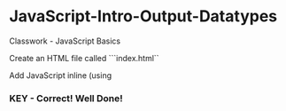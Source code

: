 # JavaScript-Intro-Output-Datatypes
Classwork - JavaScript Basics

Create an HTML file called ```index.html`` 

Add JavaScript inline (using <script> tags) that does the following:

* Defines a string variable called ```name``` and assign it your name

* Defines a numeric variable called ```age``` that contains your age

* Write the code to log ```My name is YOURNAME and I am YOURAGE``` in the developer console

<!DOCTYPE html>
<html lang="en">
<head>
    <meta charset="UTF-8">
    <title>JS Practice</title>
</head>
<body>
<script>
 var name = "Cierra";
 var age = 19;

console.log( "My name is " +name+ " and I am " + age);

</script>
</body>
</html>

### KEY - Correct! Well Done!
